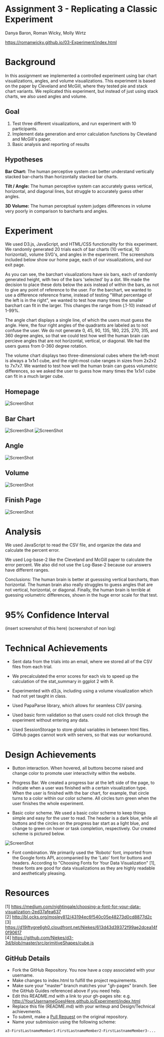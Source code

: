 # Assignment 3 - Replicating a Classic Experiment 

Danya Baron, Roman Wicky, Molly Wirtz

https://romanwicky.github.io/03-Experiment/index.html


# Background

In this assignment we implemented a controlled experiment using bar chart visualizations, angles, and volume visualizations. This experiment is based on
the paper by Cleveland and McGill, where they tested pie and stack chart variants. We replicated this experiment, but instead of just using stack charts,
we also used angles and volume. 

## Goal 

1) Test three different visualizations, and run experiment with 10 participants.
2) Implement data generation and error calculation functions by Cleveland and McGill's paper.
3) Basic analysis and reporting of results

## Hypotheses 
<b>Bar Chart:</b>
The human perceptive system can better understand vertically stacked bar-charts than horizontally stacked bar charts.

<b>Tilt / Angle:</b>
The human perceptive system can accurately guess vertical, horizontal, and diagonal lines, but struggle to accurately guess other angles. 

<b>3D Volume:</b>
The human perceptual system judges differences in volume very poorly in comparison to barcharts and angles.

# Experiment

We used D3.js, JavaScript, and HTML/CSS functionality for this experiment. We randomly generated 20 trials each of bar charts (10 vertical, 10 horizontal), volume SVG's, and angles in the experiment. The screenshots included below show our home page, each of our visualizations, and our exit page. 

As you can see, the barchart visualizations have six bars, each of randomly generated height, with two of the bars 'selected' by a dot. We made the decision to place these dots below the axis instead of within the bars, as not to give any point of reference to the user. For the barchart, we wanted to use a difference reference frame, instead of testing "What percentage of the left is in the right", we wanted to test how many times the smaller barchart can fit in the larger. This changes the range from (.1-10) instead of 1-99%.

The angle chart displays a single line, of which the users must guess the angle. Here, the four right angles of the quadrants are labeled as to not confuse the user. We do not generate 0, 45, 90, 135, 180, 225, 270, 315, and 360 degree angles, so that we could test how well the human brain can percieve angles that are not horizontal, vertical, or diagonal. We had the users guess from 0-360 degree rotation.

The volume chart displays two three-dimensional cubes where the left-most is always a 1x1x1 cube, and the right-most cube ranges in sizes from 2x2x2 to 7x7x7. We wanted to test how well the human brain can guess volumetric differences, so we asked the user to guess how many times the 1x1x1 cube can fit in a much larger cube.



## Homepage 

![ScreenShot](https://github.com/romanwicky/03-Experiment/blob/roman-work/img/homepage.png)

## Bar Chart

![ScreenShot](https://github.com/romanwicky/03-Experiment/blob/roman-work/img/barchart1.png)
![ScreenShot](https://github.com/romanwicky/03-Experiment/blob/main/img/barchart2.png)

## Angle

![ScreenShot](https://github.com/romanwicky/03-Experiment/blob/main/img/angle-ss.png)

## Volume

![ScreenShot](https://github.com/romanwicky/03-Experiment/blob/roman-work/img/volume1.png)

## Finish Page

![ScreenShot](https://github.com/romanwicky/03-Experiment/blob/roman-work/img/finished%20page.png)


# Analysis

We used JavaScript to read the CSV file, and organize the data and calculate the percent error.

We used Log-base-2 like the Cleveland and McGill paper to calculate the error percent.
We also did not use the Log-Base-2 because our answers have different ranges.


Conclusions:
The human brain is better at guesssing vertical barcharts, than horizontal. The human brain also really struggles to guess angles that are not vertical, horizontal, or diagonal. Finally, the human brain is terrible at guessing volumetric differences, shown in the huge error scale for that test.

# 95% Confidence Interval

(insert screenshot of this here)
(screenshot of non log)


# Technical Achievements

- Sent data from the trials into an email, where we stored all of the CSV files from each trial.

- We precalculated the error scores for each vis to speed up the calculation of the stat_summary in ggplot 2 with R. 

- Experimented with d3.js, including using a volume visualization which had not yet taught in class.

- Used PapaParse library, which allows for seamless CSV parsing.

- Used basic form validation so that users could not click through the experiment without entering any data. 

- Used SessionStorage to store global variables in between html files. GitHub pages cannot work with servers, so that was our workaround.




# Design Achievements

- Button interaction. When hovered, all buttons become raised and change color to promote user interactivity within the website.

- Progress Bar. We created a progress bar at the left side of the page, to indicate when a user was finished with a certain visualization type. When the user is finished with the bar chart, for example, that circle turns to a color within our color scheme. All circles turn green when the user finishes the whole experiment.

- Basic color scheme. We used a basic color scheme to keep things simple and easy for the user to read. The header is a dark blue, while all buttons and the circles on the progress bar start as a light blue, and change to green on hover or task completion, respectively. Our created scheme is pictured below. 

![ScreenShot](https://github.com/romanwicky/03-Experiment/blob/main/img/scheme.png)

- Font combination. We primarily used the 'Roboto' font, imported from the Google fonts API, accompanied by the 'Lato' font for buttons and headers. According to "Choosing Fonts for Your Data Visualization" [1], these fonts are good for data visualizations as they are highly readable and aesthetically pleasing. 



# Resources
[1] https://medium.com/nightingale/choosing-a-font-for-your-data-visualization-2ed37afea637<br/>
[2] http://bl.ocks.org/mosley812/43194ec6f540c05e48273d0cd8877d2c<br/>
[3] https://d19jftygre6gh0.cloudfront.net/Niekes/613d43d39372f99ae2dcea14f0f90617<br/>
[4] https://github.com/Niekes/d3-3d/blob/master/src/primitiveShapes/cube.js<br/>

GitHub Details
---

- Fork the GitHub Repository. You now have a copy associated with your username.
- Make changes to index.html to fulfill the project requirements. 
- Make sure your "master" branch matches your "gh-pages" branch. See the GitHub Guides referenced above if you need help.
- Edit this README.md with a link to your gh-pages site: e.g. http://YourUsernameGoesHere.github.io/Experiment/index.html
- Replace this file (README.md) with your writeup and Design/Technical achievements.
- To submit, make a [Pull Request](https://help.github.com/articles/using-pull-requests/) on the original repository.
- Name your submission using the following scheme: 
```
a3-FirstLastnameMember1-FirstLastnameMember2-FirstLastnameMember3-...
```
